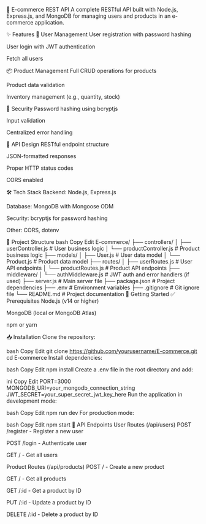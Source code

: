 🛒 E-commerce REST API
A complete RESTful API built with Node.js, Express.js, and MongoDB for managing users and products in an e-commerce application.

✨ Features
👤 User Management
User registration with password hashing

User login with JWT authentication

Fetch all users

📦 Product Management
Full CRUD operations for products

Product data validation

Inventory management (e.g., quantity, stock)

🔐 Security
Password hashing using bcryptjs

Input validation

Centralized error handling

🔧 API Design
RESTful endpoint structure

JSON-formatted responses

Proper HTTP status codes

CORS enabled

🛠️ Tech Stack
Backend: Node.js, Express.js

Database: MongoDB with Mongoose ODM

Security: bcryptjs for password hashing

Other: CORS, dotenv

📁 Project Structure
bash
Copy
Edit
E-commerce/
├── controllers/
│   ├── userController.js         # User business logic
│   └── productController.js      # Product business logic
├── models/
│   ├── User.js                   # User data model
│   └── Product.js                # Product data model
├── routes/
│   ├── userRoutes.js             # User API endpoints
│   └── productRoutes.js          # Product API endpoints
├── middleware/
│   └── authMiddleware.js         # JWT auth and error handlers (if used)
├── server.js                     # Main server file
├── package.json                  # Project dependencies
├── .env                          # Environment variables
├── .gitignore                    # Git ignore file
└── README.md                     # Project documentation
🚦 Getting Started
✅ Prerequisites
Node.js (v14 or higher)

MongoDB (local or MongoDB Atlas)

npm or yarn

📥 Installation
Clone the repository:

bash
Copy
Edit
git clone https://github.com/yourusername/E-commerce.git
cd E-commerce
Install dependencies:

bash
Copy
Edit
npm install
Create a .env file in the root directory and add:

ini
Copy
Edit
PORT=3000
MONGODB_URI=your_mongodb_connection_string
JWT_SECRET=your_super_secret_jwt_key_here
Run the application in development mode:

bash
Copy
Edit
npm run dev
For production mode:

bash
Copy
Edit
npm start
🔗 API Endpoints
User Routes (/api/users)
POST /register - Register a new user

POST /login - Authenticate user

GET / - Get all users

Product Routes (/api/products)
POST / - Create a new product

GET / - Get all products

GET /:id - Get a product by ID

PUT /:id - Update a product by ID

DELETE /:id - Delete a product by ID

